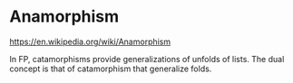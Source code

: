# Anamorphism

https://en.wikipedia.org/wiki/Anamorphism


In FP, catamorphisms provide generalizations of unfolds of lists. The dual concept is that of catamorphism that generalize folds.
